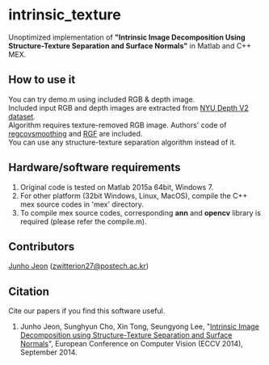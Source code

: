 # intrinsic_texture
Unoptimized implementation of <b>"Intrinsic Image Decomposition Using Structure-Texture Separation and Surface Normals"</b> in Matlab and C++ MEX.

## How to use it
You can try demo.m using included RGB & depth image.<br>
Included input RGB and depth images are extracted from [NYU Depth V2 dataset](http://cs.nyu.edu/~silberman/datasets/nyu_depth_v2.html).<br>
Algorithm requires texture-removed RGB image. Authors' code of [regcovsmoothing](http://web.cs.hacettepe.edu.tr/~karacan/projects/regcovsmoothing/) and [RGF](http://www.cse.cuhk.edu.hk/leojia/projects/rollguidance/) are included.<br>
You can use any structure-texture separation algorithm instead of it.

## Hardware/software requirements
1. Original code is tested on Matlab 2015a 64bit, Windows 7.
2. For other platform (32bit Windows, Linux, MacOS), compile the C++ mex source codes in 'mex' directory.
3. To compile mex source codes, corresponding <b>ann</b> and <b>opencv</b> library is required (please refer the compile.m).

## Contributors
[Junho Jeon](https://sites.google.com/site/zwitterion27/) (zwitterion27@postech.ac.kr)

## Citation
Cite our papers if you find this software useful.<br>
1. Junho Jeon, Sunghyun Cho, Xin Tong, Seungyong Lee, "[Intrinsic Image Decomposition using Structure-Texture Separation and Surface Normals](http://cg.postech.ac.kr/research/intrinsic/)", European Conference on Computer Vision (ECCV 2014), September 2014. 
